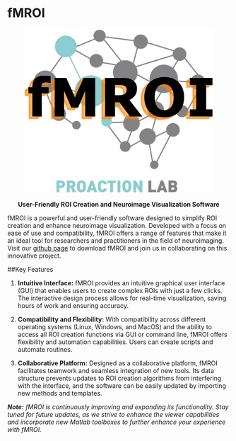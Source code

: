 fMROI
=====

<p align="center">
<img src="img/fmroi_logo.png" alt="fMROI Logo"/>
</p>

**<p style="text-align: center;">User-Friendly ROI Creation and Neuroimage Visualization Software</p>**

fMROI is a powerful and user-friendly software designed to simplify ROI creation and enhance neuroimage visualization. Developed with a focus on ease of use and compatibility, fMROI offers a range of features that make it an ideal tool for researchers and practitioners in the field of neuroimaging. Visit our [github page](https://github.com/proactionlab/fmroi) to download fMROI and join us in collaborating on this innovative project.

##Key Features

1. **Intuitive Interface:** fMROI provides an intuitive graphical user interface (GUI) that enables users to create complex ROIs with just a few clicks. The interactive design process allows for real-time visualization, saving hours of work and ensuring accuracy.

2. **Compatibility and Flexibility:** With compatibility across different operating systems (Linux, Windows, and MacOS) and the ability to access all ROI creation functions via GUI or command line, fMROI offers flexibility and automation capabilities. Users can create scripts and automate routines.

3. **Collaborative Platform:** Designed as a collaborative platform, fMROI facilitates teamwork and seamless integration of new tools. Its data structure prevents updates to ROI creation algorithms from interfering with the interface, and the software can be easily updated by importing new methods and templates.


***Note:*** *fMROI is continuously improving and expanding its functionality. Stay tuned for future updates, as we strive to enhance the viewer capabilities and incorporate new Matlab toolboxes to further enhance your experience with fMROI.*

